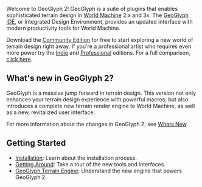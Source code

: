 Welcome to GeoGlyph 2! GeoGlyph is a suite of plugins that enables sophisticated terrain design in [World Machine](http://world-machine.com) 2.x and 3x. The [GeoGlyph IDE](IDE--Introduction-to-the-IDE), or Integrated Design Environment, provides an updated interface with modern productivity tools for World Machine.

Download the [Community Edition](http://store.quadspinner.com) for free to start exploring a new world of terrain design right away. If you're a professional artist who requires even more power try the [Indie](http://store.quadspinner.com) and [Professional](http://store.quadspinner.com) editions. For a full comparison, [click here](...).

## What's new in GeoGlyph 2?
GeoGlyph is a massive jump forward in terrain design. This version not only enhances your terrain design experience with powerful macros, but also introduces a complete new terrain render engine to World Machine, as well as a new, revitalized user interface.

For more information about the changes in GeoGlyph 2, see [Whats New](Getting-Started--Whats-New).

## Getting Started
- [Installation](Getting-Started--Installation): Learn about the installation process.
- [Getting Around](Getting-Started--Getting-Around): Take a tour of the new tools and interfaces.
- [GeoGlyph Terrain Engine](Getting-Started--GeoGlyph-Terrain-Engine): Understand the new engine that powers GeoGlyph 2.